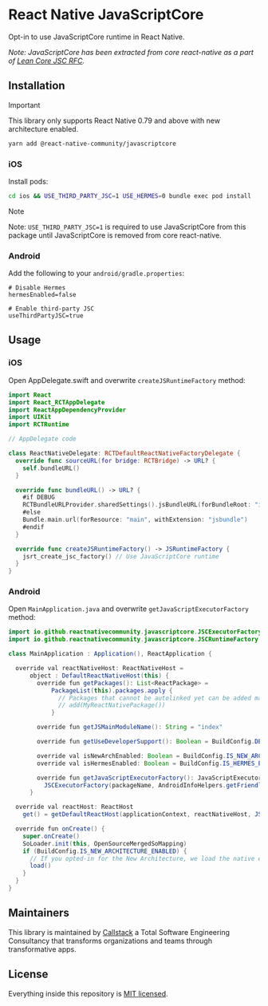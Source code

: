 # React Native JavaScriptCore

Opt-in to use JavaScriptCore runtime in React Native.

_Note: JavaScriptCore has been extracted from core react-native as a part of [Lean Core JSC RFC](https://github.com/react-native-community/discussions-and-proposals/pull/836)._

## Installation

> [!IMPORTANT]  
> This library only supports React Native 0.79 and above with new architecture enabled.

```sh
yarn add @react-native-community/javascriptcore
```

### iOS

Install pods:

```sh
cd ios && USE_THIRD_PARTY_JSC=1 USE_HERMES=0 bundle exec pod install
```
> [!NOTE]  
> Note: `USE_THIRD_PARTY_JSC=1` is required to use JavaScriptCore from this package until JavaScriptCore is removed from core react-native.

### Android

Add the following to your `android/gradle.properties`:

```properties
# Disable Hermes
hermesEnabled=false

# Enable third-party JSC
useThirdPartyJSC=true
```

## Usage

### iOS

Open AppDelegate.swift and overwrite `createJSRuntimeFactory` method:

```swift
import React
import React_RCTAppDelegate
import ReactAppDependencyProvider
import UIKit
import RCTRuntime

// AppDelegate code

class ReactNativeDelegate: RCTDefaultReactNativeFactoryDelegate {
  override func sourceURL(for bridge: RCTBridge) -> URL? {
    self.bundleURL()
  }

  override func bundleURL() -> URL? {
    #if DEBUG
    RCTBundleURLProvider.sharedSettings().jsBundleURL(forBundleRoot: "index")
    #else
    Bundle.main.url(forResource: "main", withExtension: "jsbundle")
    #endif
  }

  override func createJSRuntimeFactory() -> JSRuntimeFactory {
    jsrt_create_jsc_factory() // Use JavaScriptCore runtime
  }
}
```

### Android

Open `MainApplication.java` and overwrite `getJavaScriptExecutorFactory` method:

```java
import io.github.reactnativecommunity.javascriptcore.JSCExecutorFactory
import io.github.reactnativecommunity.javascriptcore.JSCRuntimeFactory

class MainApplication : Application(), ReactApplication {

  override val reactNativeHost: ReactNativeHost =
      object : DefaultReactNativeHost(this) {
        override fun getPackages(): List<ReactPackage> =
            PackageList(this).packages.apply {
              // Packages that cannot be autolinked yet can be added manually here, for example:
              // add(MyReactNativePackage())
            }

        override fun getJSMainModuleName(): String = "index"

        override fun getUseDeveloperSupport(): Boolean = BuildConfig.DEBUG

        override val isNewArchEnabled: Boolean = BuildConfig.IS_NEW_ARCHITECTURE_ENABLED
        override val isHermesEnabled: Boolean = BuildConfig.IS_HERMES_ENABLED

        override fun getJavaScriptExecutorFactory(): JavaScriptExecutorFactory =
          JSCExecutorFactory(packageName, AndroidInfoHelpers.getFriendlyDeviceName())
      }

  override val reactHost: ReactHost
    get() = getDefaultReactHost(applicationContext, reactNativeHost, JSCRuntimeFactory())

  override fun onCreate() {
    super.onCreate()
    SoLoader.init(this, OpenSourceMergedSoMapping)
    if (BuildConfig.IS_NEW_ARCHITECTURE_ENABLED) {
      // If you opted-in for the New Architecture, we load the native entry point for this app.
      load()
    }
  }
}
```

## Maintainers

This library is maintained by [Callstack](https://callstack.com/) a Total Software Engineering Consultancy that transforms organizations and teams through transformative apps.

## License

Everything inside this repository is [MIT licensed](./LICENSE).


